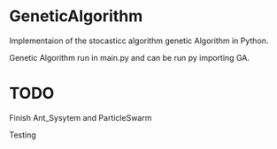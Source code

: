 # GeneticAlgorithm

Implementaion of the stocasticc algorithm genetic Algorithm in Python.

Genetic Algorithm run in main.py and can be run py importing GA.

# TODO

Finish Ant_Sysytem and ParticleSwarm

Testing